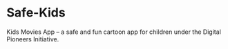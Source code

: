 # Safe-Kids
Kids Movies App – a safe and fun cartoon app for children under the Digital Pioneers Initiative.
